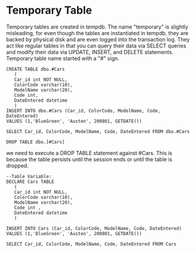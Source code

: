 # Temporary Table
Temporary tables are created in tempdb. The name "temporary" is slightly misleading, for even though the tables are instantiated in tempdb, they are backed by physical disk and are even logged into the transaction log. They act like regular tables in that you can query their data via SELECT queries and modify their data via UPDATE, INSERT, and DELETE statements. <br/>
Temporary table name started with a "#" sign. <br/>
```
CREATE TABLE dbo.#Cars 
   (   
   Car_id int NOT NULL, 
   ColorCode varchar(10), 
   ModelName varchar(20), 
   Code int, 
   DateEntered datetime 
   ) 
INSERT INTO dbo.#Cars (Car_id, ColorCode, ModelName, Code, DateEntered) 
VALUES (1,'BlueGreen', 'Austen', 200801, GETDATE()) 

SELECT Car_id, ColorCode, ModelName, Code, DateEntered FROM dbo.#Cars 

DROP TABLE dbo.[#Cars]
```
we need to execute a DROP TABLE statement against #Cars. This is because the table persists until the session ends or until the table is dropped.

```
--Table Variable: 
DECLARE Cars TABLE 
   ( 
   Car_id int NOT NULL, 
   ColorCode varchar(10), 
   ModelName varchar(20), 
   Code int , 
   DateEntered datetime 
   ) 

INSERT INTO Cars (Car_id, ColorCode, ModelName, Code, DateEntered) 
VALUES (1,'BlueGreen', 'Austen', 200801, GETDATE()) 

SELECT Car_id, ColorCode, ModelName, Code, DateEntered FROM Cars
```
